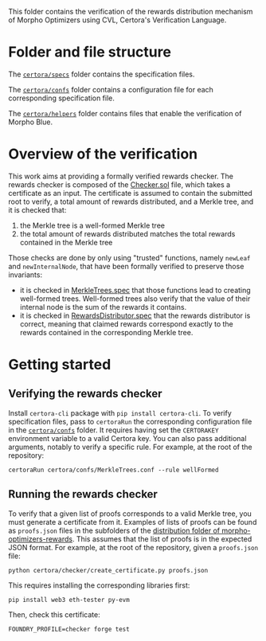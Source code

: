 This folder contains the verification of the rewards distribution mechanism of Morpho Optimizers using CVL, Certora's Verification Language.

# Folder and file structure

The [`certora/specs`](specs) folder contains the specification files.

The [`certora/confs`](confs) folder contains a configuration file for each corresponding specification file.

The [`certora/helpers`](helpers) folder contains files that enable the verification of Morpho Blue.

# Overview of the verification

This work aims at providing a formally verified rewards checker.
The rewards checker is composed of the [Checker.sol](checker/Checker.sol) file, which takes a certificate as an input.
The certificate is assumed to contain the submitted root to verify, a total amount of rewards distributed, and a Merkle tree, and it is checked that:

1. the Merkle tree is a well-formed Merkle tree
2. the total amount of rewards distributed matches the total rewards contained in the Merkle tree

Those checks are done by only using "trusted" functions, namely `newLeaf` and `newInternalNode`, that have been formally verified to preserve those invariants:

- it is checked in [MerkleTrees.spec](specs/MerkleTrees.spec) that those functions lead to creating well-formed trees.
  Well-formed trees also verify that the value of their internal node is the sum of the rewards it contains.
- it is checked in [RewardsDistributor.spec](specs/RewardsDistributor.spec) that the rewards distributor is correct, meaning that claimed rewards correspond exactly to the rewards contained in the corresponding Merkle tree.

# Getting started

## Verifying the rewards checker

Install `certora-cli` package with `pip install certora-cli`.
To verify specification files, pass to `certoraRun` the corresponding configuration file in the [`certora/confs`](confs) folder.
It requires having set the `CERTORAKEY` environment variable to a valid Certora key.
You can also pass additional arguments, notably to verify a specific rule.
For example, at the root of the repository:

```
certoraRun certora/confs/MerkleTrees.conf --rule wellFormed
```

## Running the rewards checker

To verify that a given list of proofs corresponds to a valid Merkle tree, you must generate a certificate from it.
Examples of lists of proofs can be found as `proofs.json` files in the subfolders of the [distribution folder of morpho-optimizers-rewards](https://github.com/morpho-org/morpho-optimizers-rewards/tree/main/distribution).
This assumes that the list of proofs is in the expected JSON format.
For example, at the root of the repository, given a `proofs.json` file:

```
python certora/checker/create_certificate.py proofs.json
```

This requires installing the corresponding libraries first:

```
pip install web3 eth-tester py-evm
```

Then, check this certificate:

```
FOUNDRY_PROFILE=checker forge test
```
